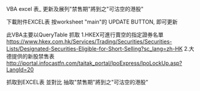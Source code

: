 VBA excel 表_ 更新及展列"禁售期"將到之"可沽空的港股"

下載附件EXCEL表  按worksheet "main"的 UPDATE BUTTON, 即可更新

此VBA主要以QueryTable 抓取 
1.HKEX可進行賣空的指定證券名單
  https://www.hkex.com.hk/Services/Trading/Securities/Securities-Lists/Designated-Securities-Eligible-for-Short-Selling?sc_lang=zh-HK
2.大德提供的新股禁售表
  http://iportal.infocastfn.com/taitak_portal/IpoExpress/IpoLockUp.asp?LangId=20

抓取到EXCEL表 並對比
抽取"禁售期"將到之"可沽空的港股"
